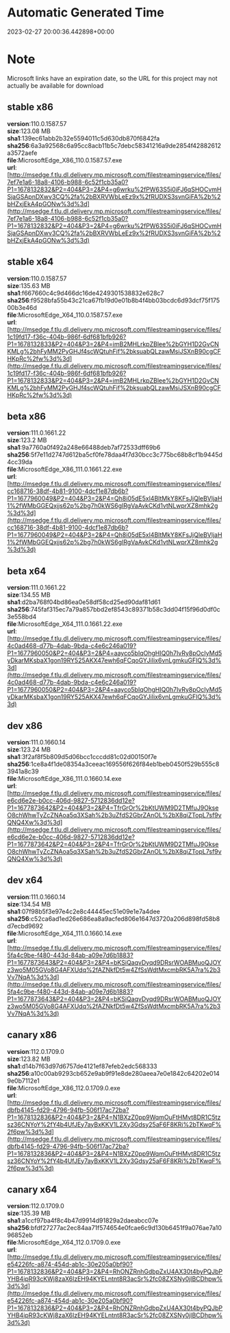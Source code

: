 # Automatic Generated Time
2023-02-27 20:00:36.442898+00:00

# Note
Microsoft links have an expiration date, so the URL for this project may not actually be available for download

## stable x86
**version**:110.0.1587.57  
**size**:123.08 MB  
**sha1**:139ec61abb2b32e5594011c5d630db870f6842fa  
**sha256**:6a3a92568c6a95cc8acb11b5c7debc58341216a9de2854f42882612a3572aefe  
**file**:MicrosoftEdge_X86_110.0.1587.57.exe  
**url**:[http://msedge.f.tlu.dl.delivery.mp.microsoft.com/filestreamingservice/files/7ef7e1a6-18a8-4106-b988-6c52f1cb35a0?P1=1678132832&P2=404&P3=2&P4=g6wrku%2fPW63S5i0iFJ6qSHOCvmHSjaGSApnDXwv3CQ%2fa%2bBXRVWbLeEz9x%2fRUDXS3svnGiFA%2b%2bHZxjEkA4pGONw%3d%3d](http://msedge.f.tlu.dl.delivery.mp.microsoft.com/filestreamingservice/files/7ef7e1a6-18a8-4106-b988-6c52f1cb35a0?P1=1678132832&P2=404&P3=2&P4=g6wrku%2fPW63S5i0iFJ6qSHOCvmHSjaGSApnDXwv3CQ%2fa%2bBXRVWbLeEz9x%2fRUDXS3svnGiFA%2b%2bHZxjEkA4pGONw%3d%3d)  

## stable x64
**version**:110.0.1587.57  
**size**:135.63 MB  
**sha1**:f667660c4c9d466dc16de4249301538832e628c7  
**sha256**:f9528bfa55b43c21ca67fb19d0e01b8b4f4bb03bcdc6d93dcf75f17500b3e46d  
**file**:MicrosoftEdge_X64_110.0.1587.57.exe  
**url**:[http://msedge.f.tlu.dl.delivery.mp.microsoft.com/filestreamingservice/files/1c19fd17-f36c-404b-986f-6df681bfb926?P1=1678132833&P2=404&P3=2&P4=imB2MHLrkpZBlee%2bGYH1D2GvCNKMLg%2bhFyMM2PyGHJf4scWQtuhFif%2bksuabQLzawMsiJSXnB90cgCFHKpRc%2fw%3d%3d](http://msedge.f.tlu.dl.delivery.mp.microsoft.com/filestreamingservice/files/1c19fd17-f36c-404b-986f-6df681bfb926?P1=1678132833&P2=404&P3=2&P4=imB2MHLrkpZBlee%2bGYH1D2GvCNKMLg%2bhFyMM2PyGHJf4scWQtuhFif%2bksuabQLzawMsiJSXnB90cgCFHKpRc%2fw%3d%3d)  

## beta x86
**version**:111.0.1661.22  
**size**:123.2 MB  
**sha1**:9a7760a0f492a248e66488deb7af72533dff69b6  
**sha256**:5f7e11d2747d612ba5cf0fe78daa4f7d30bcc3c775bc68b8cf1b9445d4cc39da  
**file**:MicrosoftEdge_X86_111.0.1661.22.exe  
**url**:[http://msedge.f.tlu.dl.delivery.mp.microsoft.com/filestreamingservice/files/cc168716-38df-4b81-9100-4dcf1e87db6b?P1=1677960049&P2=404&P3=2&P4=Qh8i05dE5xl4BltMkY8KFsJjQleBVljaH1%2fWMbGGEQxjjs62p%2bg7h0kWS6gIRgVaAvkCKd1vtNLwprXZ8mhk2g%3d%3d](http://msedge.f.tlu.dl.delivery.mp.microsoft.com/filestreamingservice/files/cc168716-38df-4b81-9100-4dcf1e87db6b?P1=1677960049&P2=404&P3=2&P4=Qh8i05dE5xl4BltMkY8KFsJjQleBVljaH1%2fWMbGGEQxjjs62p%2bg7h0kWS6gIRgVaAvkCKd1vtNLwprXZ8mhk2g%3d%3d)  

## beta x64
**version**:111.0.1661.22  
**size**:134.55 MB  
**sha1**:d2ba768f04bd86ea0e58df58cd25ed90daf81d61  
**sha256**:745faf315ec7a79a857bbd2ef8543c89371b58c3dd04f15f96d0df0c3e558bd4  
**file**:MicrosoftEdge_X64_111.0.1661.22.exe  
**url**:[http://msedge.f.tlu.dl.delivery.mp.microsoft.com/filestreamingservice/files/4c0ad468-d77b-4dab-9bda-c4e6c246a019?P1=1677960050&P2=404&P3=2&P4=aayco5bIqOhgHIQ0h7IvRy8pOcIyMd5yDkarMKsbaX1gon19RY525AKX47ewh6qFCqoGYJiIix6vnLgmkuGFIQ%3d%3d](http://msedge.f.tlu.dl.delivery.mp.microsoft.com/filestreamingservice/files/4c0ad468-d77b-4dab-9bda-c4e6c246a019?P1=1677960050&P2=404&P3=2&P4=aayco5bIqOhgHIQ0h7IvRy8pOcIyMd5yDkarMKsbaX1gon19RY525AKX47ewh6qFCqoGYJiIix6vnLgmkuGFIQ%3d%3d)  

## dev x86
**version**:111.0.1660.14  
**size**:123.24 MB  
**sha1**:3f2af8f5b809d5d06bcc1cccdd81c02d00150f7e  
**sha256**:1ce8a4f1de08354a3ceeac169556f626f84eb1beb0450f529b555c83941a8c39  
**file**:MicrosoftEdge_X86_111.0.1660.14.exe  
**url**:[http://msedge.f.tlu.dl.delivery.mp.microsoft.com/filestreamingservice/files/e6cd6e2e-b0cc-406d-9827-5712836dd12e?P1=1677873642&P2=404&P3=2&P4=TfrGrOr%2bKtUWM9D2TMfuJ9OkseO8chWhwTyZcZNAoa5q3XSah%2b3uZfdS2GbrZAnOL%2bX8qiZTopL7sf9vQNQ4Xw%3d%3d](http://msedge.f.tlu.dl.delivery.mp.microsoft.com/filestreamingservice/files/e6cd6e2e-b0cc-406d-9827-5712836dd12e?P1=1677873642&P2=404&P3=2&P4=TfrGrOr%2bKtUWM9D2TMfuJ9OkseO8chWhwTyZcZNAoa5q3XSah%2b3uZfdS2GbrZAnOL%2bX8qiZTopL7sf9vQNQ4Xw%3d%3d)  

## dev x64
**version**:111.0.1660.14  
**size**:134.54 MB  
**sha1**:07f98b5f3e97e4c2e8c44445ec51e09e1e7a4dee  
**sha256**:c52ca6ad1ed26e686ea8a9acfed806e1647d3720a206d898fd58b8d7ecbd9692  
**file**:MicrosoftEdge_X64_111.0.1660.14.exe  
**url**:[http://msedge.f.tlu.dl.delivery.mp.microsoft.com/filestreamingservice/files/5fa4c9be-f480-443d-84ab-a09e7d6b1883?P1=1677873643&P2=404&P3=2&P4=bKSiQaqvDyqd9DRsrWOABMuoQJOYz3wo5M05GVo8G4AFXUdq%2fAZNkfDt5w4ZfSsWdtMxcmbRK5A7ra%2b3Vv7NqA%3d%3d](http://msedge.f.tlu.dl.delivery.mp.microsoft.com/filestreamingservice/files/5fa4c9be-f480-443d-84ab-a09e7d6b1883?P1=1677873643&P2=404&P3=2&P4=bKSiQaqvDyqd9DRsrWOABMuoQJOYz3wo5M05GVo8G4AFXUdq%2fAZNkfDt5w4ZfSsWdtMxcmbRK5A7ra%2b3Vv7NqA%3d%3d)  

## canary x86
**version**:112.0.1709.0  
**size**:123.82 MB  
**sha1**:d14b7f63d97d6757de4121ef87efeb2edc568333  
**sha256**:a10c00ab9293cb652e9ab9f91e8de280aeea7e0e1842c64202e0149e0b7112e1  
**file**:MicrosoftEdge_X86_112.0.1709.0.exe  
**url**:[http://msedge.f.tlu.dl.delivery.mp.microsoft.com/filestreamingservice/files/dbfb4145-fd29-4796-94fb-506f17ac72ba?P1=1678132836&P2=404&P3=2&P4=N1BXzZ0pp9WqmOuFtHMvt8DR1C5tzsz36CNYoY%2fY4b4UfJEy7ayBxKKV1L2Xy3Gdsy25aF6F8KRi%2bTKwqF%2f6pw%3d%3d](http://msedge.f.tlu.dl.delivery.mp.microsoft.com/filestreamingservice/files/dbfb4145-fd29-4796-94fb-506f17ac72ba?P1=1678132836&P2=404&P3=2&P4=N1BXzZ0pp9WqmOuFtHMvt8DR1C5tzsz36CNYoY%2fY4b4UfJEy7ayBxKKV1L2Xy3Gdsy25aF6F8KRi%2bTKwqF%2f6pw%3d%3d)  

## canary x64
**version**:112.0.1709.0  
**size**:135.39 MB  
**sha1**:a1ccf97ba4f8c4b47d9914d91829a2daeabcc07e  
**sha256**:bfdf27277ac2ec84aa71f574654e0fcae6c9d130b6451f9a076ae7a1096852eb  
**file**:MicrosoftEdge_X64_112.0.1709.0.exe  
**url**:[http://msedge.f.tlu.dl.delivery.mp.microsoft.com/filestreamingservice/files/e54226fc-a874-454d-ab1c-30e205a0bf90?P1=1678132836&P2=404&P3=2&P4=RhONZRnhGdbpZxU4AX30t4byPQJbPYHB4ipR93cKWj8zaX6lzEH94KYELntnt8R3acSr%2fc08ZXSNy0jlBCDhpw%3d%3d](http://msedge.f.tlu.dl.delivery.mp.microsoft.com/filestreamingservice/files/e54226fc-a874-454d-ab1c-30e205a0bf90?P1=1678132836&P2=404&P3=2&P4=RhONZRnhGdbpZxU4AX30t4byPQJbPYHB4ipR93cKWj8zaX6lzEH94KYELntnt8R3acSr%2fc08ZXSNy0jlBCDhpw%3d%3d)  

